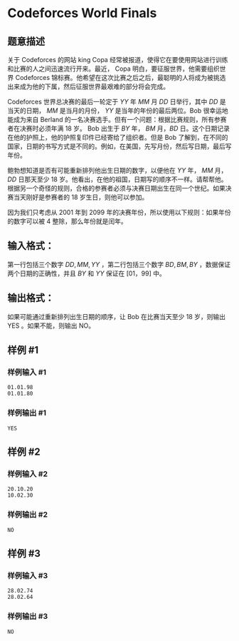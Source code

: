 # Codeforces World Finals



## 题意描述
关于 Codeforces 的网站 king Copa 经常被报道，使得它在要使用网站进行训练和比赛的人之间迅速流行开来。最近， Copa 明白，要征服世界，他需要组织世界 Codeforces 锦标赛。他希望在这次比赛之后之后，最聪明的人将成为被挑选出来成为他的下属，然后征服世界最艰难的部分将会完成。

Codeforces 世界总决赛的最后一轮定于 $YY$ 年 $MM$ 月 $DD$ 日举行，其中 $DD$  是当天的日期， $MM$ 是当月的月份， $YY$ 是当年的年份的最后两位。Bob 很幸运地能成为来自 Berland 的一名决赛选手。但有一个问题：根据比赛规则，所有参赛者在决赛时必须年满 $18$ 岁。 Bob 出生于 $BY$ 年， $BM$ 月，$BD$ 日。这个日期记录在他的护照上，他的护照复印件已经寄给了组织者。但是 Bob 了解到，在不同的国家，日期的书写方式是不同的。例如，在美国，先写月份，然后写日期，最后写年份。

鲍勃想知道是否有可能重新排列他出生日期的数字，以便他在 $YY$ 年， $MM$ 月， $DD$ 日那天至少 $18$ 岁。他看出，在他的祖国，日期写的顺序不一样。请帮帮他。
根据另一个奇怪的规则，合格的参赛者必须与决赛日期出生在同一个世纪。如果决赛当天刚好是参赛者的 $18$ 岁生日，则他可以参加。

因为我们只考虑从 $2001$ 年到 $2099$ 年的决赛年份，所以使用以下规则：如果年份的数字可以被 $4$ 整除，那么年份就是闰年。


## 输入格式：
第一行包括三个数字 $DD,MM,YY$ ，第二行包括三个数字 $BD,BM,BY$ ，数据保证两个日期的正确性，并且 $BY$ 和 $YY$ 保证在 $[ 01 ，99 ]$ 中。


## 输出格式：
如果可能通过重新排列出生日期的顺序，让 Bob 在比赛当天至少 $18$ 岁，则输出 YES 。如果不能，则输出 NO。



## 样例 #1

### 样例输入 #1

```
01.01.98
01.01.80
```

### 样例输出 #1

```
YES
```

## 样例 #2

### 样例输入 #2

```
20.10.20
10.02.30
```

### 样例输出 #2

```
NO
```

## 样例 #3

### 样例输入 #3

```
28.02.74
28.02.64
```

### 样例输出 #3

```
NO
```